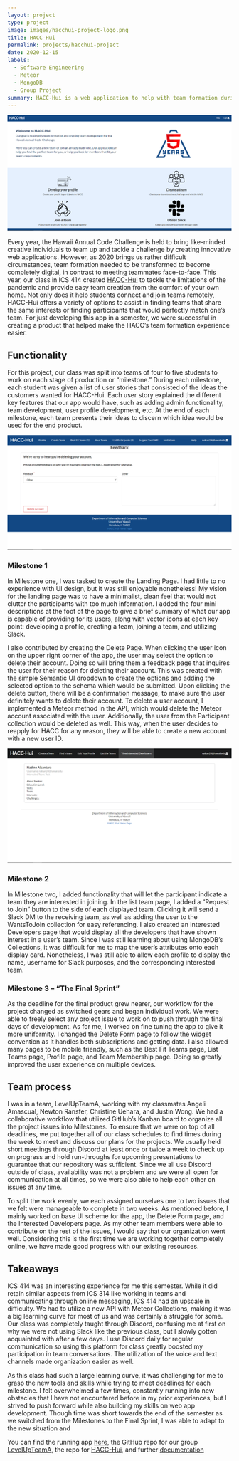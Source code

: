 ```yaml
---
layout: project
type: project
image: images/hacchui-project-logo.png
title: HACC-Hui
permalink: projects/hacchui-project
date: 2020-12-15
labels:
  - Software Engineering
  - Meteor
  - MongoDB
  - Group Project
summary: HACC-Hui is a web application to help with team formation during the Hawaii Annual Code Challenge
---
```


<img class="ui large right floated image" src="/images/hacchui-cover.PNG">

Every year, the Hawaii Annual Code Challenge is held to bring like-minded creative individuals to team up and tackle a challenge by creating innovative web applications. However, as 2020 brings us rather difficult circumstances, team formation needed to be transformed to become completely digital, in contrast to meeting teammates face-to-face. This year, our class in ICS 414 created [HACC-Hui](https://hacc-hui.github.io/) to tackle the limitations of the pandemic and provide easy team creation from the comfort of your own home. Not only does it help students connect and join teams remotely, HACC-Hui offers a variety of options to assist in finding teams that share the same interests or finding participants that would perfectly match one’s team. For just developing this app in a semester, we were successful in creating a product that helped make the HACC’s team formation experience easier.

## Functionality

For this project, our class was split into teams of four to five students to work on each stage of production or “milestone.” During each milestone, each student was given a list of user stories that consisted of the ideas the customers wanted for HACC-Hui. Each user story explained the different key features that our app would have, such as adding admin functionality, team development, user profile development, etc. At the end of each milestone, each team presents their ideas to discern which idea would be used for the end product. 

<img class="ui large left floated image" src="../images/hacchui-delete.PNG">

### Milestone 1

In Milestone one, I was tasked to create the Landing Page. I had little to no experience with UI design, but it was still enjoyable nonetheless! My vision for the landing page was to have a minimalist, clean feel that would not clutter the participants with too much information. I added the four mini descriptions at the foot of the page to give a brief summary of what our app is capable of providing for its users, along with vector icons at each key point: developing a profile, creating a team, joining a team, and utilizing Slack.

I also contributed by creating the Delete Page. When clicking the user icon on the upper right corner of the app, the user may select the option to delete their account. Doing so will bring them a feedback page that inquires the user for their reason for deleting their account. This was created with the simple Semantic UI dropdown to create the options and adding the selected option to the schema which would be submitted. Upon clicking the delete button, there will be a confirmation message, to make sure the user definitely wants to delete their account. To delete a user account, I implemented a Meteor method in the API, which would delete the Meteor account associated with the user. Additionally, the user from the Participant collection would be deleted as well. This way, when the user decides to reapply for HACC for any reason, they will be able to create a new account with a new user ID.

<img class="ui large right floated image" src="../images/hacchui-intereseted-devs.PNG">

### Milestone 2

In Milestone two, I added functionality that will let the participant indicate a team they are interested in joining. In the list team page, I added a “Request to Join” button to the side of each displayed team. Clicking it will send a Slack DM to the receiving team, as well as adding the user to the WantsToJoin collection for easy referencing. I also created an Interested Developers page that would display all the developers that have shown interest in a user’s team. Since I was still learning about using MongoDB’s Collections, it was difficult for me to map the user’s attributes onto each display card. Nonetheless, I was still able to allow each profile to display the name, username for Slack purposes, and the corresponding interested team.

### Milestone 3 – “The Final Sprint”

As the deadline for the final product grew nearer, our workflow for the project changed as switched gears and began individual work. We were able to freely select any project issue to work on to push through the final days of development. As for me, I worked on fine tuning the app to give it more uniformity. I changed the Delete Form page to follow the widget convention as it handles both subscriptions and getting data. I also allowed many pages to be mobile friendly, such as the Best Fit Teams page, List Teams page, Profile page, and Team Membership page. Doing so greatly improved the user experience on multiple devices.

## Team process

I was in a team, LevelUpTeamA, working with my classmates Angeli Amascual, Newton Ransfer, Christine Uehara, and Justin Wong. We had a collaborative workflow that utilized GitHub’s Kanban board to organize all the project issues into Milestones. To ensure that we were on top of all deadlines, we put together all of our class schedules to find times during the week to meet and discuss our plans for the projects. We usually held short meetings through Discord at least once or twice a week to check up on progress and hold run-throughs for upcoming presentations to guarantee that our repository was sufficient. Since we all use Discord outside of class, availability was not a problem and we were all open for communication at all times, so we were also able to help each other on issues at any time.

To split the work evenly, we each assigned ourselves one to two issues that we felt were manageable to complete in two weeks. As mentioned before, I mainly worked on base UI scheme for the app, the Delete Form page, and the Interested Developers page. As my other team members were able to contribute on the rest of the issues, I would say that our organization went well. Considering this is the first time we are working together completely online, we have made good progress with our existing resources.

## Takeaways
	
ICS 414 was an interesting experience for me this semester. While it did retain similar aspects from ICS 314 like working in teams and communicating through online messaging, ICS 414 had an upscale in difficulty. We had to utilize a new API with Meteor Collections, making it was a big learning curve for most of us and was certainly a struggle for some. Our class was completely taught through Discord, confusing me at first on why we were not using Slack like the previous class, but I slowly gotten acquainted with after a few days. I use Discord daily for regular communication so using this platform for class greatly boosted my participation in team conversations. The utilization of the voice and text channels made organization easier as well. 

As this class had such a large learning curve, it was challenging for me to grasp the new tools and skills while trying to meet deadlines for each milestone. I felt overwhelmed a few times, constantly running into new obstacles that I have not encountered before in my prior experiences, but I strived to push forward while also building my skills on web app development. Though time was short towards the end of the semester as we switched from the Milestones to the Final Sprint, I was able to adapt to the new situation and 


You can find the running app [here](https://hacchui.ics.hawaii.edu/#/), the GitHub repo for our group [LevelUpTeamA](https://github.com/LevelUpTeamA/HACC-Hui1), the repo for [HACC-Hui](https://github.com/HACC-Hui/HACC-Hui), and further [documentation](https://hacc-hui.github.io/)
